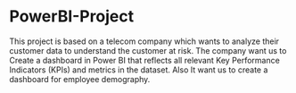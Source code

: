 # PowerBI-Project
This project is based on a telecom company which wants to analyze their customer data to understand the customer at risk. The company want us to Create a dashboard in Power BI that reflects all relevant Key Performance Indicators (KPIs) and metrics in the dataset. Also It  want us to create a dashboard for employee demography. 
